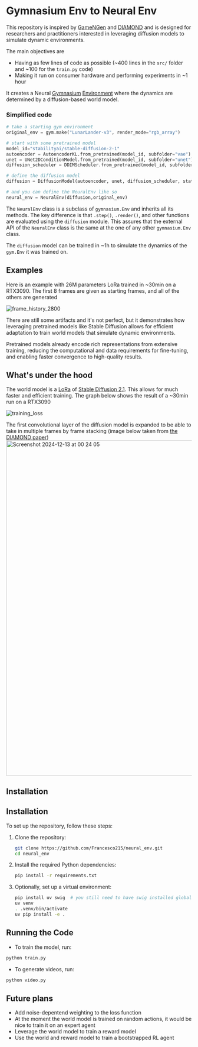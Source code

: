 # Gymnasium Env to Neural Env
This repository is inspired by [GameNGen](https://gamengen.github.io/****) and [DIAMOND](https://diamond-wm.github.io/) and is designed for researchers and practitioners interested in leveraging diffusion models to simulate dynamic environments.

The main objectives are

- Having as few lines of code as possible (~400 lines in the `src/` folder and ~100 for the `train.py` code)
- Making it run on consumer hardware and performing experiments in ~1 hour

It creates a Neural [Gymnasium](https://gymnasium.farama.org/index.html) [Environment](https://gymnasium.farama.org/api/env/) where the dynamics are determined by a diffusion-based world model.

### Simplified code
```python
# take a starting gym environment
original_env = gym.make("LunarLander-v3", render_mode="rgb_array")

# start with some pretrained model
model_id="stabilityai/stable-diffusion-2-1"
autoencoder = AutoencoderKL.from_pretrained(model_id, subfolder="vae").requires_grad_(False)
unet = UNet2DConditionModel.from_pretrained(model_id, subfolder="unet")
diffusion_scheduler = DDIMScheduler.from_pretrained(model_id, subfolder="scheduler")

# define the diffusion model
diffusion = DiffusionModel(autoencoder, unet, diffusion_scheduler, state_size, original_env.action_space.n).to(device)

# and you can define the NeuralEnv like so
neural_env = NeuralEnv(diffusion,original_env)
```

The `NeuralEnv` class is a subclass of `gymnasium.Env` and inherits all its methods. The key difference is that `.step()`, `.render()`, and other functions are evaluated using the `diffusion` module.
This assures that the external API of the `NeuralEnv` class is the same at the one of any other `gymnasium.Env` class.

The `diffusion` model can be trained in ~1h to simulate the dynamics of the `gym.Env` it was trained on.

## Examples
Here is an example with 26M parameters LoRa trained in ~30min on a RTX3090. The first 8 frames are given as starting frames, and all of the others are generated 

![frame_history_2800](https://github.com/user-attachments/assets/161aa71e-e48c-4dcd-b97c-5009d7077b78)

There are still some artifacts and it's not perfect, but it demonstrates how leveraging pretrained models like Stable Diffusion allows for efficient adaptation to train world models that simulate dynamic environments.

Pretrained models already encode rich representations from extensive training, reducing the computational and data requirements for fine-tuning, and enabling faster convergence to high-quality results.

## What's under the hood

The world model is a [LoRa](https://arxiv.org/abs/2106.09685) of [Stable Diffusion 2.1](https://huggingface.co/stabilityai/stable-diffusion-2-1). This allows for much faster and efficient training. The graph below shows the result of a ~30min run on a RTX3090

![training_loss](https://github.com/user-attachments/assets/98711319-24ee-4998-a00b-20d136e9589a)

The first convolutional layer of the diffusion model is expanded to be able to take in multiple frames by frame stacking (image below taken from [the DIAMOND paper](https://arxiv.org/pdf/2405.12399))
<img width="907" alt="Screenshot 2024-12-13 at 00 24 05" src="https://github.com/user-attachments/assets/8ebdd007-2954-4ac2-ae20-bdf522602fc3" />

## Installation

## Installation

To set up the repository, follow these steps:

1. Clone the repository:
    ```bash
    git clone https://github.com/Francesco215/neural_env.git
    cd neural_env
    ```
2. Install the required Python dependencies:
    ```bash
    pip install -r requirements.txt
    ```
3. Optionally, set up a virtual environment:
    ```bash
    pip install uv swig  # you still need to have swig installed globally :(
    uv venv
    . .venv/bin/activate
    uv pip install -e .
    ```

## Running the Code
-  To train the model, run:
  ```bash
  python train.py
  ```

-  To generate videos, run:
  ```bash
  python video.py
  ```




## Future plans

- Add noise-depentend weighting to the loss function
- At the moment the world model is trained on random actions, it would be nice to train it on an expert agent
- Leverage the world model to train a reward model
- Use the world and reward model to train a bootstrapped RL agent
